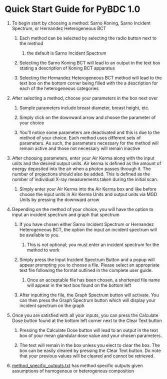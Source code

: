 # Quick Start Guide for PyBDC 1.0

1. To begin start by choosing a method: Sarno Koning, Sarno Incident Spectrum, or Hernandez Heterogeneous BCT
	
	1. Each method can be selected by selecting the radio button next to the method

		1. the default is Sarno Incident Spectrum

	2. Selecting the Sarno Koning BCT will lead to an output in the text box stating a description of Koning 
	   BCT apparatus

	3. Selecting the Hernandez Heterogeneous BCT method will lead to the text box on the bottom corner being
	   filled with the a description for each of the heterogeneous categories

2. After selecting a method, choose your parameters in the box next over
	
	1. Sample parameters include breast diameter, breast height, etc.
	
	2. Simply click on the downward arrow and choose the parameter of your choice

	3. You'll notice some parameters are deactivated and this is due to the method of your choice. Each method
	   uses different sets of parameters. As such, the parameters necessary for the method will remain active 
	   and those not necessary will remain inactive

3. After choosing parameters, enter your Air Kerma along with the input units and the desired output units. Air kerma is defined as the amount of energy deposited into the air when a photon passes through it. The number of projections should also
be added. This is defined as the number of individual X-ray measurements taken during the initial scan. 
	
	1. Simply enter your Air Kerma into the Air Kerma box and like before choose the input units in Air Kerma 
	   Units and output units via MGD Units by pressing the downward arrow

4. Depending on the method of your choice, you will have the option to input an incident spectrum and graph that 
   spectrum

	1. If you have chosen either Sarno Incident Spectrum or Hernandez Heterogeneous BCT, the option the input an 
	   incident spectrum will be available to you. 
		
		1. This is not optional; you must enter an incident spectrum for the method to work 
	
	2. Simply press the Input Incident Spectrum Button and a popup will appear prompting you to choose a file. 
	   Please select an appropriate text file following the format outlined in the complete user guide.
	
		1. Once an acceptable file has been chosen, a shortened file name will appear in the text box found on
		   the bottom left
	
	3. After inputting the file, the Graph Spectrum button will activate. You can then press the Graph Spectrum 
	   button which will display your incident spectrum on the graph

5. Once you are satisfied with all your inputs, you can press the Calculate Dose button found at the bottom left corner 
   next to the Clear Text button

	1. Pressing the Calculate Dose button will lead to an output in the text box of your mean glandular dose value 
	   and your chosen parameters. 
	
	2. The text will remain in the box unless you elect to clear the box. The box can be easily cleared by pressing 
	   the Clear Text button. Do note that your previous values will be cleared and cannot be retrieved.

6. [method_specific_outputs.txt](method_specific_outputs.txt) has method specific outputs given assumptions of homogenous or heterogenous composition

